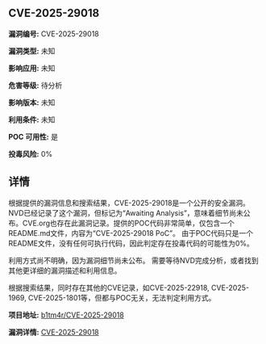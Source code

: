 ## CVE-2025-29018

**漏洞编号:** CVE-2025-29018

**漏洞类型:** 未知

**影响应用:** 未知

**危害等级:** 待分析

**影响版本:** 未知

**利用条件:** 未知

**POC 可用性:** 是

**投毒风险:** 0%

## 详情

根据提供的漏洞信息和搜索结果，CVE-2025-29018是一个公开的安全漏洞。NVD已经记录了这个漏洞，但标记为“Awaiting Analysis”，意味着细节尚未公布。CVE.org也存在此漏洞记录。提供的POC代码非常简单，仅包含一个README.md文件，内容为“CVE-2025-29018 PoC”。 由于POC代码只是一个README文件，没有任何可执行代码，因此判定存在投毒代码的可能性为0%。

利用方式尚不明确，因为漏洞细节尚未公布。 需要等待NVD完成分析，或者找到其他更详细的漏洞描述和利用信息。

根据搜索结果，同时存在其他的CVE记录，如CVE-2025-22918, CVE-2025-1969, CVE-2025-1801等，但都与POC无关，无法判定利用方式。

**项目地址:** [b1tm4r/CVE-2025-29018](https://github.com/b1tm4r/CVE-2025-29018)

**漏洞详情:** [CVE-2025-29018](https://nvd.nist.gov/vuln/detail/CVE-2025-29018)